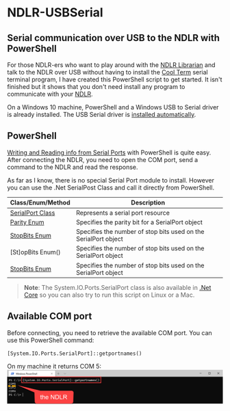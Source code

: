 # NDLR-USBSerial
## Serial communication over USB to the NDLR with PowerShell

For those NDLR-ers who want to play around with the [NDLR Librarian](https://github.com/Barilium8/The-NDLR-Librarian) and talk to the NDLR over USB without having to install the [Cool Term](https://github.com/Barilium8/The-NDLR-Librarian/wiki/0) serial terminal program, I have created this PowerShell script to get started. It isn't finished but it shows that you don't need install any program to communicate with your [NDLR](https://conductivelabs.com/). 

On a Windows 10 machine, PowerShell and a Windows USB to Serial driver is already installed. The USB Serial driver is [installed automatically](https://docs.microsoft.com/en-us/windows-hardware/drivers/usbcon/usb-driver-installation-based-on-compatible-ids).

## PowerShell 
[Writing and Reading info from Serial Ports](https://devblogs.microsoft.com/powershell/writing-and-reading-info-from-serial-ports/) with PowerShell is quite easy. After connecting the NDLR, you need to open the COM port, send a command to the NDLR and read the response.

As far as I know, there is no special Serial Port module to install. However you can use the .Net SerialPost Class and call it directly from PowerShell.

| Class/Enum/Method | Description |
| - | - |
| [SerialPort Class](https://docs.microsoft.com/en-us/dotnet/api/system.io.ports.serialport) | Represents a serial port resource |
| [Parity Enum](https://docs.microsoft.com/en-us/dotnet/api/system.io.ports.parity?view=dotnet-plat-ext-5.0) | Specifies the parity bit for a SerialPort object |
| [StopBits Enum]() | Specifies the number of stop bits used on the SerialPort object |
| [St]opBits Enum() | Specifies the number of stop bits used on the SerialPort object |
| [StopBits Enum]() | Specifies the number of stop bits used on the SerialPort object |

> **Note**: The System.IO.Ports.SerialPort class is also available in [.Net Core](https://www.nuget.org/packages/System.IO.Ports/) so you can also try to run this script on Linux or a Mac.

## Available COM port
Before connecting, you need to retrieve the available COM port. You can use this PowerShell command:
```
[System.IO.Ports.SerialPort]::getportnames()
```
On my machine it returns COM 5:
![GetPortNames](images/getportnames.png)

## 

